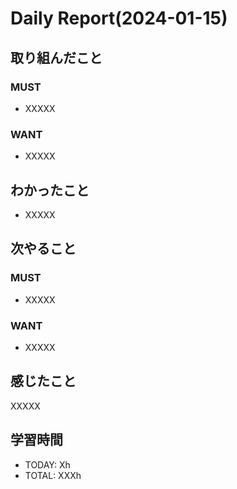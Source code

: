 # Daily Report(2024-01-15)
## 取り組んだこと
### MUST
- XXXXX
### WANT
- XXXXX
## わかったこと
- XXXXX
## 次やること
### MUST
- XXXXX
### WANT
- XXXXX
## 感じたこと
XXXXX
## 学習時間
- TODAY: Xh
- TOTAL: XXXh
